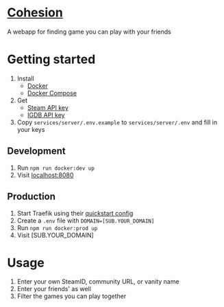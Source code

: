 # [Cohesion](https://cohesion.dacio.app)

A webapp for finding game you can play with your friends

# Getting started

1. Install
    - [Docker](https://www.docker.com/get-started/)
    - [Docker Compose](https://docs.docker.com/compose/install/)
1. Get
    - [Steam API key](https://steamcommunity.com/dev/apikey)
    - [IGDB API key](https://api.igdb.com/)
1. Copy `services/server/.env.example` to `services/server/.env` and fill in your keys

## Development

1. Run `npm run docker:dev up`
1. Visit [localhost:8080](http://localhost:8080)

## Production

1. Start Traefik using their [quickstart config](https://docs.traefik.io/#the-traefik-quickstart-using-docker)
1. Create a `.env` file with `DOMAIN=[SUB.YOUR_DOMAIN]`
1. Run `npm run docker:prod up`
1. Visit [SUB.YOUR_DOMAIN]

# Usage

1. Enter your own SteamID, community URL, or vanity name
1. Enter your friends' as well
1. Filter the games you can play together
